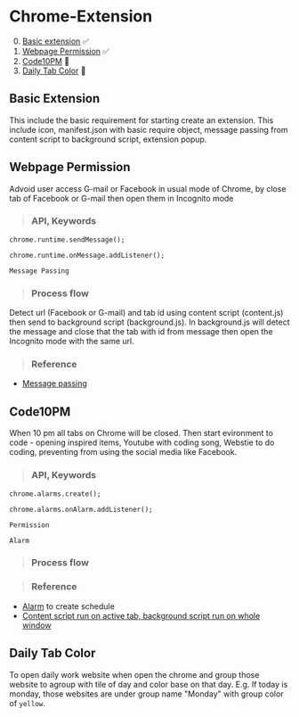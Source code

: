 # Chrome-Extension

0. [Basic extension](https://github.com/skborey/Chrome-Extension#basic-extension) :white_check_mark:
1. [Webpage Permission](https://github.com/skborey/Chrome-Extension#webpage-permission) :white_check_mark:
2. [Code10PM](https://github.com/skborey/Chrome-Extension#code10pm) :arrows_counterclockwise:
3. [Daily Tab Color](https://github.com/skborey/Chrome-Extension#daily-tab-color) :arrows_counterclockwise:

## Basic Extension

This include the basic requirement for starting create an extension. This include icon, manifest.json with basic require object, message passing from content script to background script, extension popup.

## Webpage Permission

Advoid user access G-mail or Facebook in usual mode of Chrome, by close tab of Facebook or G-mail then open them in Incognito mode

> ### API, Keywords

```
chrome.runtime.sendMessage();
```

```
chrome.runtime.onMessage.addListener();
```

```
Message Passing
```

> ### Process flow

Detect url (Facebook or G-mail) and tab id using content script (content.js) then send to background script (background.js). In background.js will detect the message and close that the tab with id from message then open the Incognito mode with the same url.

> ### Reference

- [Message passing](https://developer.chrome.com/apps/messaging)

## Code10PM

When 10 pm all tabs on Chrome will be closed. Then start evironment to code - opening inspired items, Youtube with coding song, Webstie to do coding, preventing from using the social media like Facebook.

> ### API, Keywords

```
chrome.alarms.create();
```

```
chrome.alarms.onAlarm.addListener();
```

```
Permission
```

```
Alarm
```

> ### Process flow


> ### Reference

- [Alarm](https://developer.mozilla.org/en-US/Add-ons/WebExtensions/API/alarms/create) to create schedule
- [Content script run on active tab, background script run on whole window](https://stackoverflow.com/questions/31107446/chrome-extension-alarms-create-undefined)


## Daily Tab Color

To open daily work website when open the chrome and group those website to agroup with tile of day and color base on that day. E.g. If today is monday, those websites are under group name "Monday" with group color of `yellow`.